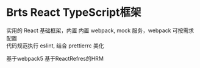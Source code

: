 # Brts React TypeScript框架

实用的 React 基础框架，内置 内置 webpack, mock 服务，webpack 可按需求配置  
代码规范执行 eslint, 结合 prettierrc 美化

基于webpack5
基于ReactRefres的HRM